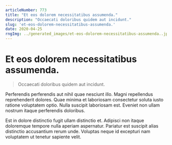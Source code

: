 ```yaml
---
articleNumber: 773
title: "Et eos dolorem necessitatibus assumenda."
description: "Occaecati doloribus quidem aut incidunt."
slug: 'et-eos-dolorem-necessitatibus-assumenda.'
date: 2020-04-25
rngImg: ../generated_images/et-eos-dolorem-necessitatibus-assumenda..jpg
---
```


# Et eos dolorem necessitatibus assumenda.

> Occaecati doloribus quidem aut incidunt.

Perferendis perferendis aut nihil quae nesciunt illo. Magni repellendus reprehenderit dolores. Quae minima et laboriosam consectetur soluta iusto ratione voluptatem optio. Nulla suscipit laboriosam est. Eveniet non ullam nostrum itaque perferendis doloribus.
 Est in dolore distinctio fugit ullam distinctio et. Adipisci non itaque doloremque tempore nulla aperiam aspernatur. Pariatur est suscipit alias distinctio accusantium rerum unde. Voluptas neque id excepturi nam voluptatem ut tenetur sapiente velit.
